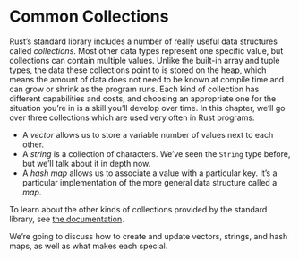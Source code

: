 # Common Collections

Rust’s standard library includes a number of really useful data structures
called *collections*. Most other data types represent one specific value, but
collections can contain multiple values. Unlike the built-in array and tuple
types, the data these collections point to is stored on the heap, which means
the amount of data does not need to be known at compile time and can grow or
shrink as the program runs. Each kind of collection has different capabilities
and costs, and choosing an appropriate one for the situation you’re in is a
skill you’ll develop over time. In this chapter, we’ll go over three
collections which are used very often in Rust programs:

* A *vector* allows us to store a variable number of values next to each other.
* A *string* is a collection of characters. We’ve seen the `String` type
  before, but we’ll talk about it in depth now.
* A *hash map* allows us to associate a value with a particular key. It’s a
  particular implementation of the more general data structure called a *map*.

To learn about the other kinds of collections provided by the standard library,
see [the documentation][collections].

[collections]: ../../std/collections/index.html

We’re going to discuss how to create and update vectors, strings, and hash
maps, as well as what makes each special.

